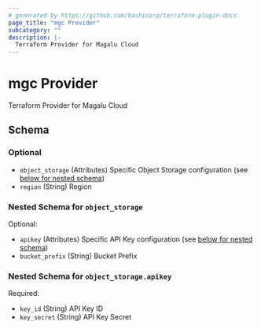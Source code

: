 ```yaml
---
# generated by https://github.com/hashicorp/terraform-plugin-docs
page_title: "mgc Provider"
subcategory: ""
description: |-
  Terraform Provider for Magalu Cloud
---
```


# mgc Provider

Terraform Provider for Magalu Cloud



<!-- schema generated by tfplugindocs -->
## Schema

### Optional

- `object_storage` (Attributes) Specific Object Storage configuration (see [below for nested schema](#nestedatt--object_storage))
- `region` (String) Region

<a id="nestedatt--object_storage"></a>
### Nested Schema for `object_storage`

Optional:

- `apikey` (Attributes) Specific API Key configuration (see [below for nested schema](#nestedatt--object_storage--apikey))
- `bucket_prefix` (String) Bucket Prefix

<a id="nestedatt--object_storage--apikey"></a>
### Nested Schema for `object_storage.apikey`

Required:

- `key_id` (String) API Key ID
- `key_secret` (String) API Key Secret
